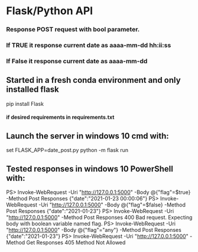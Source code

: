 # Flask/Python API 
### Response POST request with bool parameter.
### If TRUE it response current date as aaaa-mm-dd hh:ii:ss
### If False it response current date as aaaa-mm-dd

## Started in a fresh conda environment and only installed flask
pip install Flask
#### if desired requirements in requirements.txt

## Launch the server in windows 10 cmd with:
set FLASK_APP=date_post.py
python -m flask run

## Tested responses in windows 10 PowerShell with:

PS> Invoke-WebRequest -Uri "http://127.0.0.1:5000" -Body @{"flag"=$true} -Method Post
        Responses   {"date":"2021-01-23 00:00:06"}
PS> Invoke-WebRequest -Uri "http://127.0.0.1:5000" -Body @{"flag"=$false} -Method Post
        Responses   {"date":"2021-01-23"}
PS> Invoke-WebRequest -Uri "http://127.0.0.1:5000" -Method Post
        Responses   400 Bad request. Expecting body with boolean variable named flag.
PS> Invoke-WebRequest -Uri "http://127.0.0.1:5000" -Body @{"flag"="any"} -Method Post
        Responses   {"date":"2021-01-23"}
PS> Invoke-WebRequest -Uri "http://127.0.0.1:5000" -Method Get
        Responses   405 Method Not Allowed        
